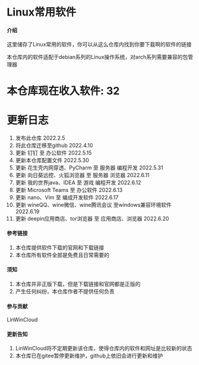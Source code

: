 # Linux常用软件

#### 介绍
这里储存了Linux常用的软件，你可以从这么仓库内找到你要下载啊的软件的链接

本仓库内的软件适配于debian系列的Linux操作系统，对arch系列需要兼容的包管理器

# 本仓库现在收入软件: 32

# 更新日志
1. 发布此仓库 2022.2.5
2. 将此仓库迁移至github 2022.4.10
3. 更新 钉钉 至 办公软件 2022.5.15
4. 更新本仓库配置文件 2022.5.30
5. 更新 花生壳内网穿透、PyCharm 至 服务器 编程开发 2022.5.31
6. 更新 向日葵远控、火狐浏览器 至 服务器 浏览器 2022.6.11
7. 更新 我的世界java、IDEA 至 游戏 编程开发 2022.6.12
8. 更新 Microsoft Teams 至 办公软件 2022.6.13
9. 更新 nano、Vim 至 编成开发软件 2022.6.17
10. 更新 wineQQ、wine微信、wine腾讯会议 至windows兼容环境软件 2022.6.19
11. 更新 deepin应用商店、tor浏览器 至 应用商店、浏览器 2022.6.20

#### 参考链接
1. 本仓库提供软件下载的官网和下载链接
2. 本仓库所有软件全部是免费且日常需要的

####  须知
1. 本仓库并非正版下载，但是下载链接和官网都是正版的
2. 产生任何纠纷，本仓库作者不提供任何负责

#### 参与贡献

LinWinCloud

#### 更新告知
1. LinWinCloud将不定期更新该仓库，使得仓库内的软件和网址是比较新的状态
2. 本仓库已在gitee暂停更新维护，github上依旧会进行更新和维护
